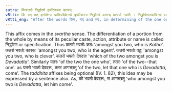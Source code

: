 ```yaml
---
sutra: किंयत्तदो निर्द्धारणे द्वयोरेकस्य डतरच्
vRtti: किं यत् तत् इत्येतेभ्यः प्रातिपदिकेभ्यो द्वयोरेकस्य निर्द्धारणे डतरच् प्रत्ययो भवति । निर्द्धार्यमाणवाचिभ्यः स्वार्थे प्रत्ययः ॥
vRtti_eng: "After the words किम्, यद् and तद्, in determining of the one out of two, comes the affix _datarach_ (अतर with the elision of the final इम् and अद्)"
---
```

This affix comes in the _svartha_ sense. The differentiation of a portion from the whole by means of its peculiar caste, action, attribute or name is called निर्द्धारण or specification. Thus कतरो भवतोः कठः 'amongst you two, who is _Katha_'. कतरो भवतोः कारकः 'amongst you two, who is the agent'. कतरो भवतोः पटुः 'amongst you two, who is clever'. कतरो भवतोः देवदत्तः 'which of the two amongst you is _Devadatta_'. Similarly यतरः 'of the two the one who', ततरः 'of the two--that one'. as यतरो भवतो देवदत्तः, ततर आगच्छतु 'of the two, let that one who is _Devadatta_, come'. The _taddhita_ affixes being optional (IV. 1. 82), this idea may be expressed by a sentence also. As, को भवतो देवदत्तः, स आगच्छतु 'who amongst you two is _Devadatta_, let him come'.
